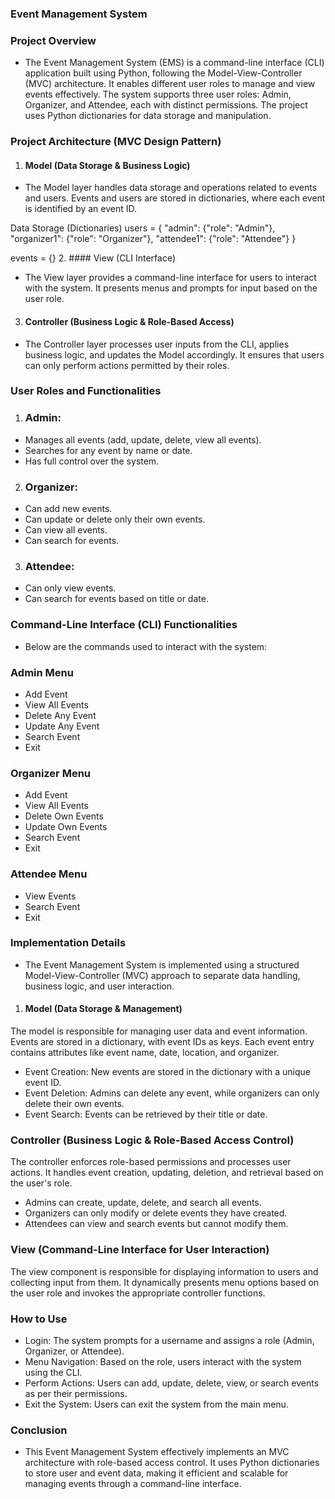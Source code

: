 ### Event Management System
### Project Overview

- The Event Management System (EMS) is a command-line interface (CLI) application built using Python, following the Model-View-Controller (MVC) architecture. It enables different user roles to manage and view events effectively. The system supports three user roles: Admin, Organizer, and Attendee, each with distinct permissions. The project uses Python dictionaries for data storage and manipulation.

### Project Architecture (MVC Design Pattern)

1. #### Model (Data Storage & Business Logic)

- The Model layer handles data storage and operations related to events and users. Events and users are stored in dictionaries, where each event is identified by an event ID.

Data Storage (Dictionaries)
users = {
    "admin": {"role": "Admin"},
    "organizer1": {"role": "Organizer"},
    "attendee1": {"role": "Attendee"}
}

events = {}
2. #### View (CLI Interface)

- The View layer provides a command-line interface for users to interact with the system. It presents menus and prompts for input based on the user role.

3. #### Controller (Business Logic & Role-Based Access)

- The Controller layer processes user inputs from the CLI, applies business logic, and updates the Model accordingly. It ensures that users can only perform actions permitted by their roles.

### User Roles and Functionalities

1. ### Admin:
- Manages all events (add, update, delete, view all events).
- Searches for any event by name or date.
- Has full control over the system.

2. ### Organizer:
- Can add new events.
- Can update or delete only their own events.
- Can view all events.
- Can search for events.

3. ### Attendee:
- Can only view events.
- Can search for events based on title or date.

### Command-Line Interface (CLI) Functionalities

- Below are the commands used to interact with the system:

### Admin Menu

- Add Event
- View All Events
- Delete Any Event
- Update Any Event
- Search Event
- Exit

### Organizer Menu

- Add Event
- View All Events
- Delete Own Events
- Update Own Events
- Search Event
- Exit

### Attendee Menu
- View Events
- Search Event
- Exit

### Implementation Details

- The Event Management System is implemented using a structured Model-View-Controller (MVC) approach to separate data handling, business logic, and user interaction.

1. #### Model (Data Storage & Management)

The model is responsible for managing user data and event information. Events are stored in a dictionary, with event IDs as keys. Each event entry contains attributes like event name, date, location, and organizer.

- Event Creation: New events are stored in the dictionary with a unique event ID.
- Event Deletion: Admins can delete any event, while organizers can only delete their own events.
- Event Search: Events can be retrieved by their title or date.

### Controller (Business Logic & Role-Based Access Control)

The controller enforces role-based permissions and processes user actions. It handles event creation, updating, deletion, and retrieval based on the user's role.

- Admins can create, update, delete, and search all events.
- Organizers can only modify or delete events they have created.
- Attendees can view and search events but cannot modify them.

### View (Command-Line Interface for User Interaction)

The view component is responsible for displaying information to users and collecting input from them. It dynamically presents menu options based on the user role and invokes the appropriate controller functions.

### How to Use

- Login: The system prompts for a username and assigns a role (Admin, Organizer, or Attendee).
- Menu Navigation: Based on the role, users interact with the system using the CLI.
- Perform Actions: Users can add, update, delete, view, or search events as per their permissions.
- Exit the System: Users can exit the system from the main menu.

### Conclusion

- This Event Management System effectively implements an MVC architecture with role-based access control. It uses Python dictionaries to store user and event data, making it efficient and scalable for managing events through a command-line interface.
